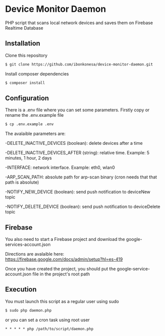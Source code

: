 # Device Monitor Daemon
PHP script that scans local network devices and saves them on Firebase Realtime Database

## Installation

Clone this repository

```sh
$ git clone https://github.com/ibonkonesa/device-monitor-daemon.git
```

Install composer dependencies

```sh
$ composer install
```

## Configuration

There is a .env file where you can set some parameters. Firstly copy or rename the .env.example file

```sh
$ cp .env.example .env
```

The avalaible parameters are:

-DELETE_INACTIVE_DEVICES (boolean): delete devices after a time

-DELETE_INACTIVE_DEVICES_AFTER (string):  relative time. Example: 5 minutes, 1 hour, 2 days

-INTERFACE: network interface. Example: eth0, wlan0

-ARP_SCAN_PATH: absolute path for arp-scan binary (cron needs that that path is absolute)

-NOTIFY_NEW_DEVICE (boolean): send push notification to deviceNew topic

-NOTIFY_DELETE_DEVICE (boolean): send push notification to deviceDelete topic

## Firebase

You also need to start a Firebase project and download the google-services-account.json

Directions are avalaible here: https://firebase.google.com/docs/admin/setup?hl=es-419

Once you have created the project, you should put the google-service-account.json file in the project's root path

## Execution

You must launch this script as a regular user using sudo

```sh
$ sudo php daemon.php
```
or you can set a cron task using root user


```
* * * * * php /path/to/script/daemon.php
````




